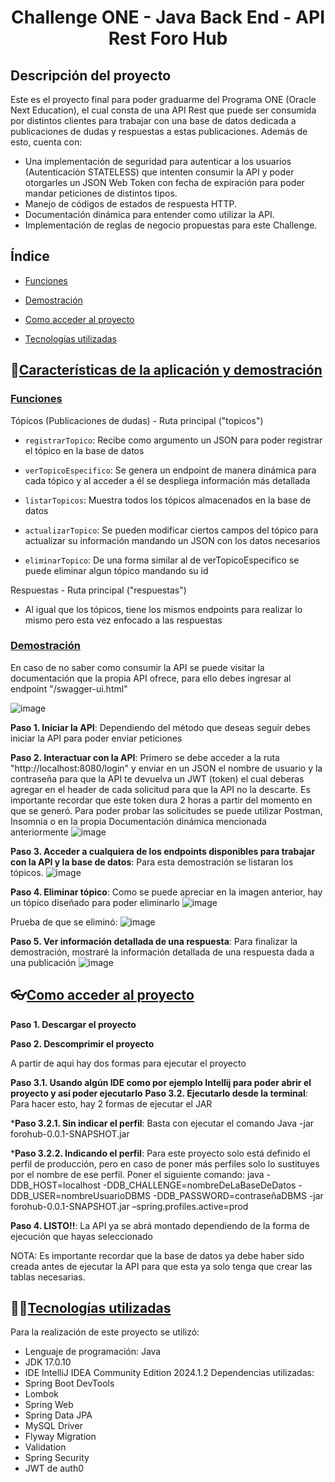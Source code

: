<div align="center">
    <h1>Challenge ONE - Java Back End - API Rest Foro Hub</h1>
</div>
 
 ## Descripción del proyecto
Este es el proyecto final para poder graduarme del Programa ONE (Oracle Next Education), el cual consta de una API Rest que puede ser consumida por distintos clientes para trabajar con una base de datos dedicada a publicaciones de dudas y respuestas a estas publicaciones.
Además de esto, cuenta con:
* Una implementación de seguridad para autenticar a los usuarios (Autenticación STATELESS) que intenten consumir la API y poder otorgarles un JSON Web Token con fecha de expiración para poder mandar peticiones de distintos tipos.
* Manejo de códigos de estados de respuesta HTTP.
* Documentación dinámica para entender como utilizar la API.
* Implementación de reglas de negocio propuestas para este Challenge.

 ## Índice
 
 * [Funciones](#Funciones)

 * [Demostración](#Demostración)
 
 * [Como acceder al proyecto](#Como-acceder-al-proyecto)
 
 * [Tecnologías utilizadas](#Tecnologías-utilizadas)
 

## :hammer:[Características de la aplicación y demostración](#Características-de-la-aplicación-y-demostración)
### [Funciones](#Funciones)
Tópicos (Publicaciones de dudas) - Ruta principal ("topicos")
* `registrarTopico`: Recibe como argumento un JSON para poder registrar el tópico en la base de datos

* `verTopicoEspecifico`: Se genera un endpoint de manera dinámica para cada tópico y al acceder a él se despliega información más detallada

* `listarTopicos`: Muestra todos los tópicos almacenados en la base de datos

* `actualizarTopico`: Se pueden modificar ciertos campos del tópico para actualizar su información mandando un JSON con los datos necesarios

* `eliminarTopico`: De una forma similar al de verTopicoEspecifico se puede eliminar algun tópico mandando su id

Respuestas - Ruta principal ("respuestas")

* Al igual que los tópicos, tiene los mismos endpoints para realizar lo mismo pero esta vez enfocado a las respuestas

### [Demostración](#Demostración)
En caso de no saber como consumir la API se puede visitar la documentación que la propia API ofrece, para ello debes ingresar al endpoint "/swagger-ui.html"

![image](https://github.com/user-attachments/assets/8121de9d-847c-4cb6-81c9-06d710e55c78)


**Paso 1. Iniciar la API**: Dependiendo del método que deseas seguir debes iniciar la API para poder enviar peticiones

**Paso 2. Interactuar con la API**: Primero se debe acceder a la ruta "http://localhost:8080/login" y enviar en un JSON el nombre de usuario y la contraseña para que la API te devuelva un JWT (token) el cual deberas agregar en el header de cada solicitud para que la API no la descarte.
Es importante recordar que este token dura 2 horas a partir del momento en que se generó. Para poder probar las solicitudes se puede utilizar Postman, Insomnia o en la propia Documentación dinámica mencionada anteriormente
![image](https://github.com/user-attachments/assets/090e1900-655e-4d0b-8258-d2b2641c00f7)


**Paso 3. Acceder a cualquiera de los endpoints disponibles para trabajar con la API y la base de datos**: Para esta demostración se listaran los tópicos.
![image](https://github.com/user-attachments/assets/b687dea3-4cbe-4474-840a-94322e56c5e8)

**Paso 4. Eliminar tópico**: Como se puede apreciar en la imagen anterior, hay un tópico diseñado para poder eliminarlo 
![image](https://github.com/user-attachments/assets/1f55478c-5e95-4044-b289-83995880436e)

Prueba de que se eliminó:
![image](https://github.com/user-attachments/assets/3aec3d82-d849-400d-a473-f47d96efcdeb)


**Paso 5. Ver información detallada de una respuesta**: Para finalizar la demostración, mostraré la información detallada de una respuesta dada a una publicación
![image](https://github.com/user-attachments/assets/d01cbea6-70f0-4a4a-b327-d7563f951d15)


## 👓[Como acceder al proyecto](#Como-acceder-al-proyecto)

**Paso 1. Descargar el proyecto**

**Paso 2. Descomprimir el proyecto**

A partir de aqui hay dos formas para ejecutar el proyecto

**Paso 3.1. Usando algún IDE como por ejemplo Intellij para poder abrir el proyecto y así poder ejecutarlo**
**Paso 3.2. Ejecutarlo desde la terminal**: Para hacer esto, hay 2 formas de ejecutar el JAR

***Paso 3.2.1. Sin indicar el perfil**: Basta con ejecutar el comando Java -jar forohub-0.0.1-SNAPSHOT.jar

***Paso 3.2.2. Indicando el perfil**: Para este proyecto solo está definido el perfil de producción, pero en caso de poner más perfiles solo lo sustituyes por el nombre de ese perfil. Poner el siguiente comando:
java -DDB_HOST=localhost -DDB_CHALLENGE=nombreDeLaBaseDeDatos -DDB_USER=nombreUsuarioDBMS -DDB_PASSWORD=contraseñaDBMS  -jar forohub-0.0.1-SNAPSHOT.jar –spring.profiles.active=prod


**Paso 4. LISTO!!**: La API ya se abrá montado dependiendo de la forma de ejecución que hayas seleccionado

NOTA: Es importante recordar que la base de datos ya debe haber sido creada antes de ejecutar la API para que esta ya solo tenga que crear las tablas necesarias.


## 🧑‍💻[Tecnologías utilizadas](#Tecnologías-utilizadas)

Para la realización de este proyecto se utilizó:
* Lenguaje de programación: Java
* JDK 17.0.10
* IDE IntelliJ IDEA Community Edition 2024.1.2
Dependencias utilizadas:
*	Spring Boot DevTools
*	Lombok
*	Spring Web
*	Spring Data JPA
*	MySQL Driver
*	Flyway Migration
*	Validation
*	Spring Security
*	JWT de auth0
